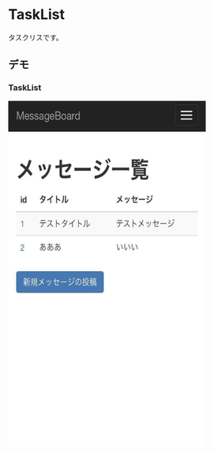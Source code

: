 # TaskList

タスクリスです。

## デモ
### TaskList
<img src="https://github.com/riku3/kadai-tasklist/blob/master/demo/TaskList_demo.jpg" width="400" height="700">
